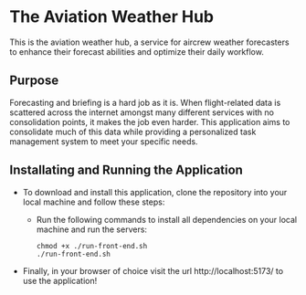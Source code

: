 # The Aviation Weather Hub

This is the aviation weather hub, a service for aircrew weather forecasters to enhance their forecast abilities and optimize their daily workflow.

## Purpose

Forecasting and briefing is a hard job as it is. When flight-related data is scattered across the internet amongst many different services with no consolidation points, it makes the job even harder. This application aims to consolidate much of this data while providing a personalized task management system to meet your specific needs.

## Installating and Running the Application

- To download and install this application, clone the repository into your local machine and follow these steps:

  - Run the following commands to install all dependencies on your local machine and run the servers:

    ```
    chmod +x ./run-front-end.sh
    ./run-front-end.sh
    ```

- Finally, in your browser of choice visit the url http://localhost:5173/ to use the application!
